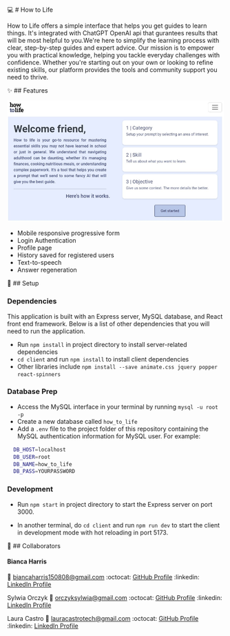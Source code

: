 :computer: # How to Life 

How to Life offers a simple interface that helps you get guides to learn things. It's integrated with ChatGPT OpenAI api that gurantees results that will be most helpful to you.We're here to simplify the learning process with clear, step-by-step guides and expert advice. Our mission is to empower you with practical knowledge, helping you tackle everyday challenges with confidence. Whether you're starting out on your own or looking to refine existing skills, our platform provides the tools and community support you need to thrive.

:sparkles: ## Features 

![How to Life](https://github.com/lauracastrotech/how-to-life/blob/documentation/assets/demo_thumbnail.jpg)


- Mobile responsive progressive form
- Login Authentication
- Profile page 
- History saved for registered users
- Text-to-speech
- Answer regeneration

:wrench: ## Setup  

### Dependencies
This application is built with an Express server, MySQL database, and React front end framework. Below is a list of other dependencies that you will need to run the application.

- Run `npm install` in project directory to install server-related dependencies
- `cd client` and run `npm install` to install client dependencies
- Other libraries include `npm install --save animate.css jquery popper react-spinners`

### Database Prep

- Access the MySQL interface in your terminal by running `mysql -u root -p`
- Create a new database called `how_to_life`
- Add a `.env` file to the project folder of this repository containing the MySQL authentication information for MySQL user. For example:

```bash
  DB_HOST=localhost
  DB_USER=root
  DB_NAME=how_to_life
  DB_PASS=YOURPASSWORD
```

### Development

- Run `npm start` in project directory to start the Express server on port 3000.

- In another terminal, do `cd client` and run `npm run dev` to start the client in development mode with hot reloading in port 5173.

:rocket: ## Collaborators 

#### Bianca Harris
:email: biancaharris150808@gmail.com 
:octocat: [GitHub Profile](https://github.com/biancajayharris) 
:linkedin: [LinkedIn Profile](https://www.linkedin.com/in/bianca-harris-551758166/) 


Sylwia Orczyk
:email: orczyksylwia@gmail.com
:octocat: [GitHub Profile](https://github.com/sylwiao31) 
:linkedin: [LinkedIn Profile](https://www.linkedin.com/in/sylwia-orczyk-41a6074a/) 

Laura Castro
:email: lauracastrotech@gmail.com 
:octocat: [GitHub Profile](https://github.com/lauracastrotech) 
:linkedin: [LinkedIn Profile](https://www.linkedin.com/in/lccastro/) 

